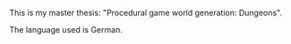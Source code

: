 This is my master thesis: "Procedural game world generation: Dungeons".

The language used is German.
